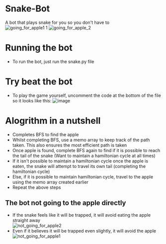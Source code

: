 # Snake-Bot
A bot that plays snake for you so you don't have to  
![going_for_apple1 1](https://github.com/zihengliao/Snake-Bot/assets/119108854/9a9a3a7f-0f1e-4ed2-92b8-2102867beec3)
![going_for_apple_2](https://github.com/zihengliao/Snake-Bot/assets/119108854/7b43cf37-9414-496a-89f9-094d31d2b77f)


# Running the bot
* To run the bot, just run the snake.py file

# Try beat the bot
* To play the game yourself, uncomment the code at the bottom of the file so it looks like this:
![image](https://github.com/zihengliao/Snake-Bot/assets/119108854/f271e1fc-fbcd-4e33-acc0-575f4d20c96d)



# Alogrithm in a nutshell
* Completes BFS to find the apple
* Whilst completing BFS, use a memo array to keep track of the path taken. This also ensures the most efficient path is taken
* Once apple is found, complete BFS again to find if it is possible to reach the tail of the snake (Want to maintain a hamiltonian cycle at all times)
* If it isn't possible to maintain a hamiltonian cycle once the apple is eaten, the snake will attempt to travel its own tail (completing the hamiltonian cycle)
* Else, if it is possible to maintain hamiltonian cycle, travel to the apple using the memo array created earlier 
* Repeat the above steps

## The bot not going to the apple directly
  * If the snake feels like it will be trapped, it will avoid eating the apple straight away  
    ![not_going_for_apple2](https://github.com/zihengliao/Snake-Bot/assets/119108854/ca866752-0c78-40ed-aa7a-ef5212c3134b)
  * Even if it believes it will be trapped even slightly, it will avoid the apple  
    ![not_going_for_apple1](https://github.com/zihengliao/Snake-Bot/assets/119108854/b38984c4-4bd4-4c84-a11a-49c8d72e85dc)


